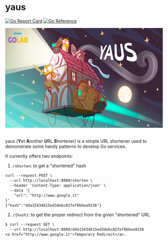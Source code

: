 # yaus

[![Go Report Card](https://goreportcard.com/badge/github.com/pippolo84/yaus)](https://goreportcard.com/report/github.com/pippolo84/yaus)
[![Go Reference](https://pkg.go.dev/badge/github.com/Pippolo84/yaus.svg)](https://pkg.go.dev/github.com/Pippolo84/yaus)

<div align="center">
<img widht="640" height="320" src="assets/logo.jpg">
</div>

<br />

yaus (**Y**et **A**nother **U**RL **S**hortener) is a simple URL shortener used to demonstrate some handy patterns to develop Go services.

It currently offers two endpoints:

1) `/shorten`: to get a "shortened" hash

```
curl --request POST \
  --url http://localhost:8080/shorten \
  --header 'Content-Type: application/json' \
  --data '{
	"url": "http://www.google.it"
}'
{"hash":"dda15434615ed3debc02fef8bbea9236"}
```

2) `/{hash}`: to get the proper redirect from the given "shortened" URL

```
$ curl --request GET \
  --url http://localhost:8080/dda15434615ed3debc02fef8bbea9236
<a href="http://www.google.it">Temporary Redirect</a>.
```
